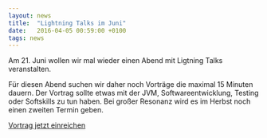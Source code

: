 ```yaml
---
layout: news
title:  "Lightning Talks im Juni"
date:   2016-04-05 00:59:00 +0100
tags: news
---
```


Am 21. Juni wollen wir mal wieder einen Abend mit Ligtning Talks veranstalten.

Für diesen Abend suchen wir daher noch Vorträge die maximal 15 Minuten dauern. Der Vortrag sollte etwas mit der JVM, Softwareentwicklung, Testing oder Softskills zu tun haben. Bei großer Resonanz wird es im Herbst noch einen zweiten Termin geben.

[Vortrag jetzt einreichen](https://docs.google.com/forms/d/1oZl1wMMA3vmGvrVDTI8_s90QlnK9xfNxRHJqPZ3Z6eA/viewform)